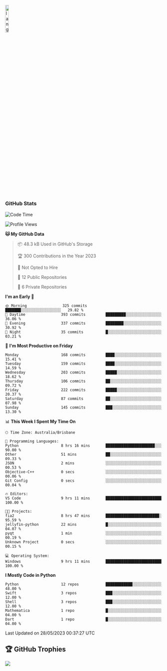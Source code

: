 <p align="left"><img width=15%" src="https://github.com/alansmathew/alansmathew/raw/master/lang.gif" alt="lang image here" /></p>

# <h3 align="left">GitHub Stats</h3>

<!--START_SECTION:waka-->
![Code Time](http://img.shields.io/badge/Code%20Time-218%20hrs%2024%20mins-blue)

![Profile Views](http://img.shields.io/badge/Profile%20Views-0-blue)

**🐱 My GitHub Data** 

> 📦 48.3 kB Used in GitHub's Storage 
 > 
> 🏆 300 Contributions in the Year 2023
 > 
> 🚫 Not Opted to Hire
 > 
> 📜 12 Public Repositories 
 > 
> 🔑 6 Private Repositories 
 > 
**I'm an Early 🐤** 

```text
🌞 Morning                325 commits         ███████░░░░░░░░░░░░░░░░░░   29.82 % 
🌆 Daytime                393 commits         █████████░░░░░░░░░░░░░░░░   36.06 % 
🌃 Evening                337 commits         ████████░░░░░░░░░░░░░░░░░   30.92 % 
🌙 Night                  35 commits          █░░░░░░░░░░░░░░░░░░░░░░░░   03.21 % 
```
📅 **I'm Most Productive on Friday** 

```text
Monday                   168 commits         ████░░░░░░░░░░░░░░░░░░░░░   15.41 % 
Tuesday                  159 commits         ████░░░░░░░░░░░░░░░░░░░░░   14.59 % 
Wednesday                203 commits         █████░░░░░░░░░░░░░░░░░░░░   18.62 % 
Thursday                 106 commits         ██░░░░░░░░░░░░░░░░░░░░░░░   09.72 % 
Friday                   222 commits         █████░░░░░░░░░░░░░░░░░░░░   20.37 % 
Saturday                 87 commits          ██░░░░░░░░░░░░░░░░░░░░░░░   07.98 % 
Sunday                   145 commits         ███░░░░░░░░░░░░░░░░░░░░░░   13.30 % 
```


📊 **This Week I Spent My Time On** 

```text
🕑︎ Time Zone: Australia/Brisbane

💬 Programming Languages: 
Python                   8 hrs 16 mins       ██████████████████████░░░   90.00 % 
Other                    51 mins             ██░░░░░░░░░░░░░░░░░░░░░░░   09.33 % 
JSON                     2 mins              ░░░░░░░░░░░░░░░░░░░░░░░░░   00.53 % 
Objective-C++            0 secs              ░░░░░░░░░░░░░░░░░░░░░░░░░   00.06 % 
Git Config               0 secs              ░░░░░░░░░░░░░░░░░░░░░░░░░   00.04 % 

🔥 Editors: 
VS Code                  9 hrs 11 mins       █████████████████████████   100.00 % 

🐱‍💻 Projects: 
fia2                     8 hrs 47 mins       ████████████████████████░   95.59 % 
jellyfin-python          22 mins             █░░░░░░░░░░░░░░░░░░░░░░░░   04.07 % 
pyqt                     1 min               ░░░░░░░░░░░░░░░░░░░░░░░░░   00.19 % 
Unknown Project          0 secs              ░░░░░░░░░░░░░░░░░░░░░░░░░   00.15 % 

💻 Operating System: 
Windows                  9 hrs 11 mins       █████████████████████████   100.00 % 
```

**I Mostly Code in Python** 

```text
Python                   12 repos            ████████████░░░░░░░░░░░░░   48.00 % 
Swift                    3 repos             ███░░░░░░░░░░░░░░░░░░░░░░   12.00 % 
Shell                    3 repos             ███░░░░░░░░░░░░░░░░░░░░░░   12.00 % 
Mathematica              1 repo              █░░░░░░░░░░░░░░░░░░░░░░░░   04.00 % 
Dart                     1 repo              █░░░░░░░░░░░░░░░░░░░░░░░░   04.00 % 
```




 Last Updated on 28/05/2023 00:37:27 UTC
<!--END_SECTION:waka-->

## 🏆 GitHub Trophies

![](https://github-profile-trophy.vercel.app/?username=samh06&theme=discord&no-frame=true&no-bg=false&margin-w=4)
